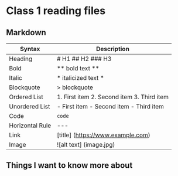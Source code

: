 # Class 1 reading files

## Markdown
| Syntax | Description |
| ----------- | ----------- |
|Heading|	# H1 ## H2 ### H3 |
|Bold|	** bold text ** |
|Italic|	* italicized text * |
|Blockquote|	> blockquote |
|Ordered List|	1. First item 2. Second item 3. Third item |
|Unordered List|	- First item - Second item - Third item |
|Code|	` code ` |
|Horizontal Rule|	--- |
|Link|	[title] (https://www.example.com) |
|Image|	![alt text] (image.jpg) |

## Things I want to know more about
